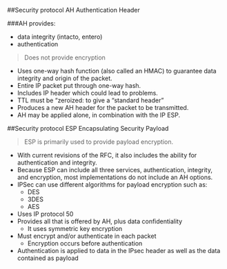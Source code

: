 ##Security protocol AH Authentication Header

###AH provides:
- data integrity (intacto, entero) 
- authentication

> Does not provide encryption

- Uses one-way hash function (also called an HMAC) to guarantee data integrity and origin of the packet.
- Entire IP packet put through one-way hash.
- Includes IP header which could lead to problems.
- TTL must be “zeroized: to give a “standard header”
- Produces a new AH header for the packet to be transmitted.
- AH may be applied alone, in combination with the IP ESP.



##Security protocol ESP Encapsulating Security Payload

> ESP is primarily used to provide payload encryption.

- With current revisions of the RFC, it also includes the ability for authentication and integrity.
- Because ESP can include all three services, authentication, integrity, and encryption, most implementations do not include an AH options.
- IPSec can use different algorithms for payload encryption such as:
  - DES
  - 3DES
  - AES
- Uses IP protocol 50
- Provides all that is offered by AH, plus data confidentiality
  - It uses symmetric key encryption
- Must encrypt and/or authenticate in each packet
  - Encryption occurs before authentication
- Authentication is applied to data in the IPsec header as well as the data contained as payload

